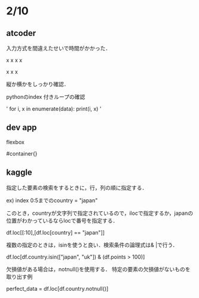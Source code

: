 # 2/10

## atcoder

入力方式を間違えたせいで時間がかかった．

x x x x 

x
x
x

縦か横かをしっかり確認．

pythonのindex 付きループの確認

'
for i, x in enumerate(data):
    print(i, x)
'


## dev app

flexbox

#container{}

## kaggle

指定した要素の検索をするときに，行，列の順に指定する．

ex) index 0:5までのcountry = "japan"

このとき，countryが文字列で指定されているので，ilocで指定するか，japanの位置がわかっているならlocで番号を指定する．

df.loc[[:10],[df.loc[country] == "japan"]]

複数の指定のときは，isinを使うと良い．検索条件の論理式は& |で行う．

df.loc[df.country.isin(["japan", "uk"]) & (df.points > 100)]


欠損値がある場合は，notnull()を使用する．
特定の要素の欠損値がないものを取り出す例

perfect_data = df.loc[df.country.notnull()]










